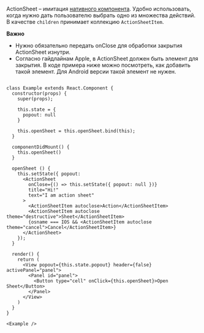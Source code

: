 ActionSheet – имитация [нативного компонента](https://developer.apple.com/ios/human-interface-guidelines/views/action-sheets/).
Удобно использовать, когда нужно дать пользователю выбрать одно из множества действий. В качестве `children` принимает
коллекцию `ActionSheetItem`.

**Важно**

* Нужно обязательно передать onClose для обработки закрытия ActionSheet изнутри.
* Согласно гайдлайнам Apple, в ActionSheet должен быть элемент для закрытия.
В коде примера ниже можно посмотреть, как добавить такой элемент.
Для Android версии такой элемент не нужен.

```

class Example extends React.Component {
  constructor(props) {
    super(props);

    this.state = {
      popout: null
    }

    this.openSheet = this.openSheet.bind(this);
  }

  componentDidMount() {
    this.openSheet()
  }

  openSheet () {
    this.setState({ popout:
      <ActionSheet
        onClose={() => this.setState({ popout: null })}
        title="Hi!"
        text="I am action sheet"
      >
        <ActionSheetItem autoclose>Action</ActionSheetItem>
        <ActionSheetItem autoclose theme="destructive">Sheet</ActionSheetItem>
        {osname === IOS && <ActionSheetItem autoclose theme="cancel">Cancel</ActionSheetItem>}
      </ActionSheet>
    });
  }

  render() {
    return (
      <View popout={this.state.popout} header={false} activePanel="panel">
        <Panel id="panel">
          <Button type="cell" onClick={this.openSheet}>Open Sheet</Button>
        </Panel>
      </View>
    )
  }
}

<Example />
```
